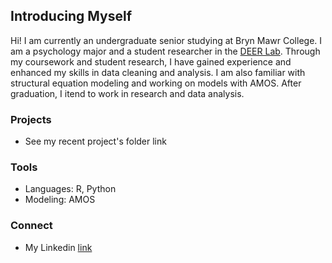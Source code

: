 ## Introducing Myself

Hi! I am currently an undergraduate senior studying at Bryn Mawr College. I am a psychology major and a student researcher in the [DEER Lab](https://www.brynmawrdeerlab.org/). Through my coursework and student research, I have gained experience and enhanced my skills in data cleaning and analysis. I am also familiar with structural equation modeling and working on models with AMOS. After graduation, I itend to work in research and data analysis. 

### Projects
- See my recent project's folder link

### Tools
- Languages: R, Python
- Modeling: AMOS

### Connect
- My Linkedin [link](www.linkedin.com/in/grace-foresman-34b36921a)

